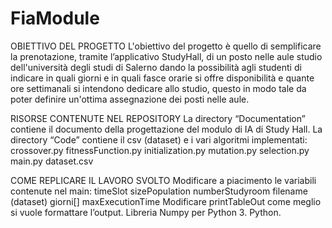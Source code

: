 # FiaModule

OBIETTIVO DEL PROGETTO
L'obiettivo del progetto è quello di semplificare la prenotazione, tramite l’applicativo StudyHall, di un posto nelle aule studio dell'università degli studi di Salerno dando la possibilità agli studenti di indicare in quali giorni e in quali fasce orarie si offre disponibilità e quante ore settimanali si intendono dedicare allo studio, questo in modo tale da poter definire un'ottima assegnazione dei posti nelle aule.

RISORSE CONTENUTE NEL REPOSITORY
La directory “Documentation” contiene il documento della progettazione del modulo di IA di Study Hall.
La directory “Code” contiene il csv (dataset) e i vari algoritmi implementati:
crossover.py
fitnessFunction.py
initialization.py
mutation.py
selection.py
main.py
dataset.csv

COME REPLICARE IL LAVORO SVOLTO
Modificare a piacimento le variabili contenute nel main:
timeSlot
sizePopulation 
numberStudyroom 
filename (dataset) 
giorni[]
maxExecutionTime
Modificare printTableOut come meglio si vuole formattare l’output. 
Libreria Numpy per Python 3.
Python.


